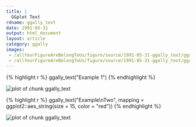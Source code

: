 ```yaml
---
title: |
  GGplot Text
rdname: ggally_text
date: 1991-05-31
output: html_document
layout: article
category: ggally
images:
 - /allYourFigureAreBelongToUs/figure/source/1991-05-31-ggally_text/ggally_text-1.png
 - /allYourFigureAreBelongToUs/figure/source/1991-05-31-ggally_text/ggally_text-2.png
---
```





{% highlight r %}
ggally_text("Example 1")
{% endhighlight %}

![plot of chunk ggally_text](/allYourFigureAreBelongToUs/figure/source/1991-05-31-ggally_text/ggally_text-1.png) 

{% highlight r %}
ggally_text("Example\nTwo", mapping = ggplot2::aes_string(size = 15, color = "red"))
{% endhighlight %}

![plot of chunk ggally_text](/allYourFigureAreBelongToUs/figure/source/1991-05-31-ggally_text/ggally_text-2.png) 